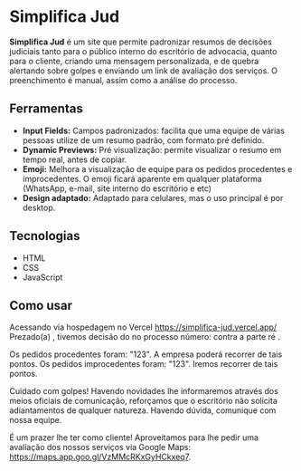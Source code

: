 # Simplifica Jud

**Simplifica Jud** é um site que permite padronizar resumos de decisões judiciais tanto para o público interno do escritório de advocacia, quanto para o cliente, criando uma mensagem personalizada, e de quebra alertando sobre golpes e enviando um link de avaliação dos serviços. O preenchimento é manual, assim como a análise do processo.

## Ferramentas
- **Input Fields:** Campos padronizados: facilita que uma equipe de várias pessoas utilize de um resumo padrão, com formato pré definido. 
- **Dynamic Previews:** Pré visualização: permite visualizar o resumo em tempo real, antes de copiar.
- **Emoji:** Melhora a visualização de equipe para os pedidos procedentes e improcedentes. O emoji ficará aparente em qualquer plataforma (WhatsApp, e-mail, site interno do escritório e etc)
- **Design adaptado:** Adaptado para celulares, mas o uso principal é por desktop.

## Tecnologias

- HTML
- CSS
- JavaScript

## Como usar

Acessando via hospedagem no Vercel https://simplifica-jud.vercel.app/
Prezado(a) , tivemos decisão do  no processo número:  contra a parte ré .

Os pedidos procedentes foram: "123". A empresa poderá recorrer de tais pontos.
Os pedidos improcedentes foram: "123". Iremos recorrer de tais pontos.

Cuidado com golpes! Havendo novidades lhe informaremos através dos meios oficiais de comunicação, reforçamos que o escritório não solicita adiantamentos de qualquer natureza. Havendo dúvida, comunique com nossa equipe.

 É um prazer lhe ter como cliente! Aproveitamos para lhe pedir uma avaliação dos nossos serviços via Google Maps: https://maps.app.goo.gl/VzMMcRKxGyHCkxeq7.
